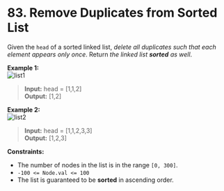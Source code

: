 # 83. Remove Duplicates from Sorted List

Given the `head` of a sorted linked list, 
_delete all duplicates such that each element appears only once_.
 Return _the linked list **sorted** as well_.

**Example 1:**  
![list1](https://assets.leetcode.com/uploads/2021/01/04/list1.jpg)  
> **Input:** head = [1,1,2]  
> **Output:** [1,2]

**Example 2:**  
![list2](https://assets.leetcode.com/uploads/2021/01/04/list2.jpg)  
> **Input:** head = [1,1,2,3,3]  
> **Output:** [1,2,3]

**Constraints:**
* The number of nodes in the list is in the range `[0, 300]`.
* `-100 <= Node.val <= 100`
* The list is guaranteed to be **sorted** in ascending order.